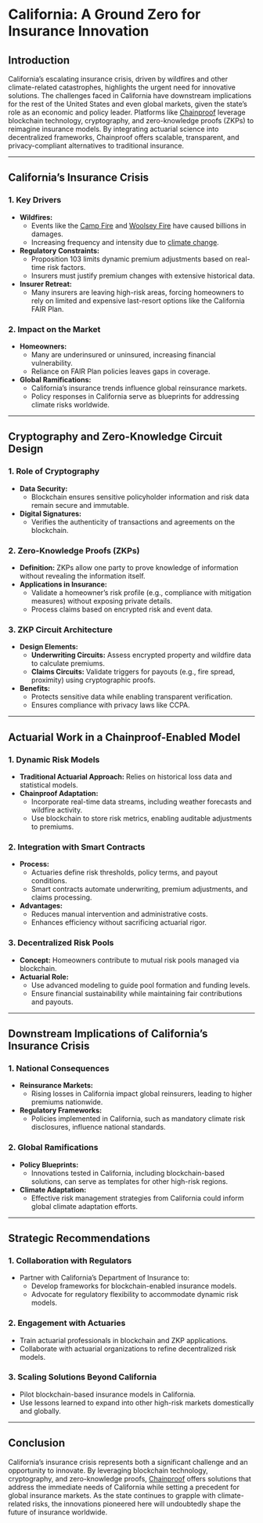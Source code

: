 # California: A Ground Zero for Insurance Innovation

## Introduction

California’s escalating insurance crisis, driven by wildfires and other climate-related catastrophes, highlights the urgent need for innovative solutions. The challenges faced in California have downstream implications for the rest of the United States and even global markets, given the state’s role as an economic and policy leader. Platforms like [Chainproof](../AI/chainproof.md) leverage blockchain technology, cryptography, and zero-knowledge proofs (ZKPs) to reimagine insurance models. By integrating actuarial science into decentralized frameworks, Chainproof offers scalable, transparent, and privacy-compliant alternatives to traditional insurance.

***

## California’s Insurance Crisis

### 1. **Key Drivers**

* **Wildfires:**
  * Events like the [Camp Fire](https://en.wikipedia.org/wiki/Camp_Fire_\(2018\)) and [Woolsey Fire](https://en.wikipedia.org/wiki/Woolsey_Fire) have caused billions in damages.
  * Increasing frequency and intensity due to [climate change](https://en.wikipedia.org/wiki/Climate_change).
* **Regulatory Constraints:**
  * Proposition 103 limits dynamic premium adjustments based on real-time risk factors.
  * Insurers must justify premium changes with extensive historical data.
* **Insurer Retreat:**
  * Many insurers are leaving high-risk areas, forcing homeowners to rely on limited and expensive last-resort options like the California FAIR Plan.

### 2. **Impact on the Market**

* **Homeowners:**
  * Many are underinsured or uninsured, increasing financial vulnerability.
  * Reliance on FAIR Plan policies leaves gaps in coverage.
* **Global Ramifications:**
  * California’s insurance trends influence global reinsurance markets.
  * Policy responses in California serve as blueprints for addressing climate risks worldwide.

***

## Cryptography and Zero-Knowledge Circuit Design

### 1. **Role of Cryptography**

* **Data Security:**
  * Blockchain ensures sensitive policyholder information and risk data remain secure and immutable.
* **Digital Signatures:**
  * Verifies the authenticity of transactions and agreements on the blockchain.

### 2. **Zero-Knowledge Proofs (ZKPs)**

* **Definition:** ZKPs allow one party to prove knowledge of information without revealing the information itself.
* **Applications in Insurance:**
  * Validate a homeowner’s risk profile (e.g., compliance with mitigation measures) without exposing private details.
  * Process claims based on encrypted risk and event data.

### 3. **ZKP Circuit Architecture**

* **Design Elements:**
  * **Underwriting Circuits:** Assess encrypted property and wildfire data to calculate premiums.
  * **Claims Circuits:** Validate triggers for payouts (e.g., fire spread, proximity) using cryptographic proofs.
* **Benefits:**
  * Protects sensitive data while enabling transparent verification.
  * Ensures compliance with privacy laws like CCPA.

***

## Actuarial Work in a Chainproof-Enabled Model

### 1. **Dynamic Risk Models**

* **Traditional Actuarial Approach:** Relies on historical loss data and statistical models.
* **Chainproof Adaptation:**
  * Incorporate real-time data streams, including weather forecasts and wildfire activity.
  * Use blockchain to store risk metrics, enabling auditable adjustments to premiums.

### 2. **Integration with Smart Contracts**

* **Process:**
  * Actuaries define risk thresholds, policy terms, and payout conditions.
  * Smart contracts automate underwriting, premium adjustments, and claims processing.
* **Advantages:**
  * Reduces manual intervention and administrative costs.
  * Enhances efficiency without sacrificing actuarial rigor.

### 3. **Decentralized Risk Pools**

* **Concept:** Homeowners contribute to mutual risk pools managed via blockchain.
* **Actuarial Role:**
  * Use advanced modeling to guide pool formation and funding levels.
  * Ensure financial sustainability while maintaining fair contributions and payouts.

***

## Downstream Implications of California’s Insurance Crisis

### 1. **National Consequences**

* **Reinsurance Markets:**
  * Rising losses in California impact global reinsurers, leading to higher premiums nationwide.
* **Regulatory Frameworks:**
  * Policies implemented in California, such as mandatory climate risk disclosures, influence national standards.

### 2. **Global Ramifications**

* **Policy Blueprints:**
  * Innovations tested in California, including blockchain-based solutions, can serve as templates for other high-risk regions.
* **Climate Adaptation:**
  * Effective risk management strategies from California could inform global climate adaptation efforts.

***

## Strategic Recommendations

### 1. **Collaboration with Regulators**

* Partner with California’s Department of Insurance to:
  * Develop frameworks for blockchain-enabled insurance models.
  * Advocate for regulatory flexibility to accommodate dynamic risk models.

### 2. **Engagement with Actuaries**

* Train actuarial professionals in blockchain and ZKP applications.
* Collaborate with actuarial organizations to refine decentralized risk models.

### 3. **Scaling Solutions Beyond California**

* Pilot blockchain-based insurance models in California.
* Use lessons learned to expand into other high-risk markets domestically and globally.

***

## Conclusion

California’s insurance crisis represents both a significant challenge and an opportunity to innovate. By leveraging blockchain technology, cryptography, and zero-knowledge proofs, [Chainproof](../AI/chainproof.md) offers solutions that address the immediate needs of California while setting a precedent for global insurance markets. As the state continues to grapple with climate-related risks, the innovations pioneered here will undoubtedly shape the future of insurance worldwide.
